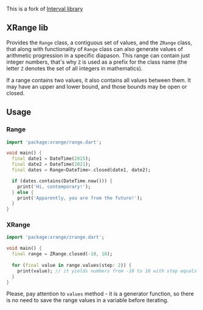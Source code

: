 This is a fork of [Interval library](https://github.com/seaneagan/interval)

## XRange lib

Provides the `Range` class, a contiguous set of values, and the `ZRange` class, that along with functionality of 
`Range` class can also generate values of arithmetic progression in a specific diapason. This range can contain just 
integer numbers, that's why `Z` is used as a prefix for the class name (the letter `Z` denotes the set
of all integers in mathematics).

If a range contains two values, it also contains all values between them.  It may have an upper and lower bound, 
and those bounds may be open or closed.

## Usage

### Range

```dart
import 'package:xrange/range.dart';

void main() {
  final date1 = DateTime(2015);
  final date2 = DateTime(2021);
  final dates = Range<DateTime>.closed(date1, date2);

  if (dates.contains(DateTime.now())) {
    print('Hi, contemporary!');
  } else {
    print('Apparently, you are from the future!');
  }
}
```

### XRange

```dart
import 'package:xrange/zrange.dart';

void main() {
  final range = ZRange.closed(-10, 10);
  
  for (final value in range.values(step: 2)) {
    print(value); // it yields numbers from -10 to 10 with step equals 2
  }
}
```

Please, pay attention to `values` method - it is a generator function, so there is no need to save the range values in 
a variable before iterating.
